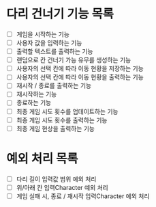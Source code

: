 # 다리 건너기 기능 목록
- [ ] 게임을 시작하는 기능
- [ ] 사용자 값을 입력하는 기능
- [ ] 출력할 텍스트를 출력하는 기능
- [ ] 랜덤으로 칸 건너기 가능 유무를 생성하는 기능
- [ ] 사용자의 선택 칸에 따라 이동 현황을 저장하는 기능
- [ ] 사용자의 선택 칸에 따라 이동 현황을 출력하는 기능
- [ ] 재시작 / 종료를 출력하는 기능
- [ ] 재시작하는 기능
- [ ] 종료하는 기능
- [ ] 최종 게임 시도 횟수를 업데이트하는 기능
- [ ] 최종 게임 시도 횟수를 출력하는 기능
- [ ] 최종 게임 현상을 출력하는 기능
# 예외 처리 목록
- [ ] 다리 길이 입력값 범위 예외 처리
- [ ] 위/아래 칸 입력Character 예외 처리
- [ ] 게임 실패 시, 종료 / 재시작 입력Character 예외 처리
